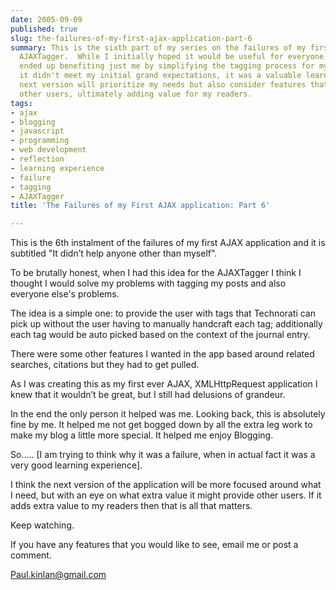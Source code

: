 ```yaml
---
date: 2005-09-09
published: true
slug: the-failures-of-my-first-ajax-application-part-6
summary: This is the sixth part of my series on the failures of my first AJAX application,
  AJAXTagger.  While I initially hoped it would be useful for everyone, it mainly
  ended up benefiting just me by simplifying the tagging process for my blog posts.  Although
  it didn't meet my initial grand expectations, it was a valuable learning experience.  The
  next version will prioritize my needs but also consider features that could benefit
  other users, ultimately adding value for my readers.
tags:
- ajax
- blogging
- javascript
- programming
- web development
- reflection
- learning experience
- failure
- tagging
- AJAXTagger
title: 'The Failures of my First AJAX application: Part 6'

---
```

This is the 6th instalment of the failures of my first AJAX application and it is subtitled "It didn’t help anyone other than myself".<p />To be brutally honest, when I had this idea for the AJAXTagger I think I thought I would solve my problems with tagging my posts and also everyone else's problems.  <p />The idea is a simple one: to provide the user with tags that Technorati can pick up without the user having to manually handcraft each tag; additionally each tag would be auto picked based on the context of the journal entry.<p />There were some other features I wanted in the app based around related searches, citations but they had to get pulled.<p />As I was creating this as my first ever AJAX, XMLHttpRequest application I knew that it wouldn’t be great, but I still had delusions of grandeur. <p />In the end the only person it helped was me.  Looking back, this is absolutely fine by me.  It helped me not get bogged down by all the extra leg work to make my blog a little more special.  It helped me enjoy Blogging.<p />So….. [I am trying to think why it was a failure, when in actual fact it was a very good learning experience].<p />I think the next version of the application will be more focused around what I need, but with an eye on what extra value it might provide other users.  If it adds extra value to my readers then that is all that matters.<p />Keep watching.<p />If you have any features that you would like to see, email me or post a comment.<p />[Paul.kinlan@gmail.com](mailto:Paul.kinlan@gmail.com)<p />

